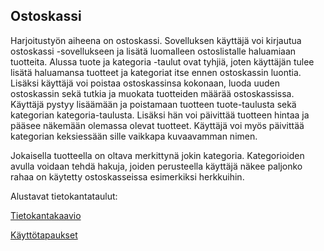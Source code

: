 ## Ostoskassi 
Harjoitustyön aiheena on ostoskassi. Sovelluksen käyttäjä voi kirjautua
ostoskassi -sovellukseen ja lisätä luomalleen ostoslistalle haluamiaan tuotteita. Alussa tuote ja kategoria -taulut ovat tyhjiä,
joten käyttäjän tulee lisätä haluamansa tuotteet ja kategoriat itse ennen ostoskassin luontia. Lisäksi käyttäjä voi poistaa
ostoskassinsa kokonaan, luoda uuden ostoskassin sekä tutkia ja muokata tuotteiden määrää ostoskassissa.
Käyttäjä pystyy lisäämään ja poistamaan tuotteen tuote-taulusta sekä kategorian kategoria-taulusta. 
Lisäksi hän voi päivittää tuotteen hintaa ja pääsee näkemään olemassa olevat tuotteet. Käyttäjä voi myös päivittää kategorian
keksiessään sille vaikkapa kuvaavamman nimen.

Jokaisella tuotteella on oltava merkittynä jokin kategoria. Kategorioiden avulla voidaan tehdä hakuja, joiden perusteella 
käyttäjä näkee paljonko rahaa on käytetty ostoskasseissa esimerkiksi herkkuihin.


 
Alustavat tietokantataulut:


[Tietokantakaavio](https://github.com/outisa/Ostoskassi/blob/master/documentation/Tietokantakaavio.md)

[Käyttötapaukset](https://github.com/outisa/Ostoskassi/blob/master/documentation/Tietokantakaavio.md)


